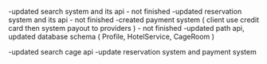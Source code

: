 -updated search system and its api - not finished
-updated reservation system and its api - not finished
-created payment system ( client use credit card then system payout to providers ) - not finished
-updated path api, updated database schema ( Profile, HotelService, CageRoom )

-updated search cage api
-update reservation system and payment system 